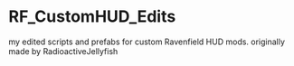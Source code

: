 # RF_CustomHUD_Edits
my edited scripts and prefabs for custom Ravenfield HUD mods. originally made by RadioactiveJellyfish
